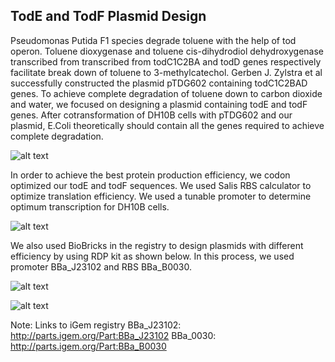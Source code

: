 ## TodE and TodF Plasmid Design

Pseudomonas Putida F1 species degrade toluene with the help of tod operon. Toluene dioxygenase and toluene cis-dihydrodiol dehydroxygenase transcribed from transcribed from todC1C2BA and todD genes respectively facilitate break down of toluene to 3-methylcatechol. Gerben J. Zylstra et al successfully constructed the plasmid pTDG602 containing todC1C2BAD genes. To achieve complete degradation of toluene down to carbon dioxide and water, we focused on designing a plasmid containing todE and todF genes. After cotransformation of DH10B cells with pTDG602 and our plasmid, E.Coli theoretically should contain all the genes required to achieve complete degradation.

![alt text](https://github.com/igemuoftATG/wiki2015/blob/master/images/Pathway.png)

In order to achieve the best protein production efficiency, we codon optimized our todE and todF sequences. We used Salis RBS calculator to optimize translation efficiency. We used a tunable promoter to determine optimum transcription for DH10B cells.

![alt text](https://github.com/igemuoftATG/wiki2015/blob/master/images/biobrick%20plasmid.png)

We also used BioBricks in the registry to design plasmids with different efficiency by using RDP kit as shown below. In this process, we used promoter BBa_J23102 and RBS BBa_B0030.

![alt text](file://localhost/Users/joannadowdell/Downloads/TodEplasmid.webp)

![alt text](https://github.com/igemuoftATG/wiki2015/blob/master/images/TodFplasmid.png)

Note: Links to iGem registry
BBa_J23102: http://parts.igem.org/Part:BBa_J23102
BBa_0030: http://parts.igem.org/Part:BBa_B0030
